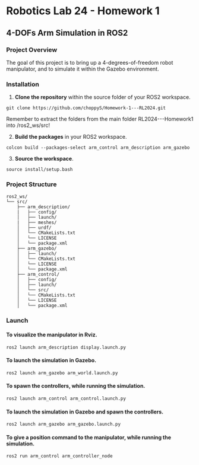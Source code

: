 # Robotics Lab 24 - Homework 1

## 4-DOFs Arm Simulation in ROS2

### Project Overview

The goal of this project is to bring up a 4-degrees-of-freedom robot manipulator, and to simulate it within the Gazebo environment. 

### Installation
1. **Clone the repository** within the source folder of your ROS2 workspace.
  ```
  git clone https://github.com/choppyS/Homework-1---RL2024.git
  ```
   Remember to extract the folders from the main folder RL2024---Homework1 into /ros2_ws/src!
   

2. **Build the packages** in your ROS2 workspace.
  ```
  colcon build --packages-select arm_control arm_description arm_gazebo
  ```

3. **Source the workspace**.
  ```
  source install/setup.bash
  ```
### Project Structure
```
ros2_ws/
└── src/
    ├── arm_description/
    |   ├── config/
    │   ├── launch/
    |   ├── meshes/
    │   ├── urdf/
    │   └── CMakeLists.txt
    │   └── LICENSE
    │   └── package.xml
    ├── arm_gazebo/
    │   ├── launch/
    │   └── CMakeLists.txt
    │   └── LICENSE
    │   └── package.xml
    ├── arm_control/
    │   ├── config/
    │   ├── launch/
    │   └── src/
    │   └── CMakeLists.txt
    │   └── LICENSE
    │   └── package.xml
```
### Launch
#### To visualize the manipulator in Rviz.
```
ros2 launch arm_description display.launch.py
```
#### To launch the simulation in Gazebo.
```
ros2 launch arm_gazebo arm_world.launch.py
```
#### To spawn the controllers, while running the simulation.
```
ros2 launch arm_control arm_control.launch.py
```
#### To launch the simulation in Gazebo and spawn the controllers.
```
ros2 launch arm_gazebo arm_gazebo.launch.py
```
#### To give a position command to the manipulator, while running the simulation.
```
ros2 run arm_control arm_controller_node
```




   
